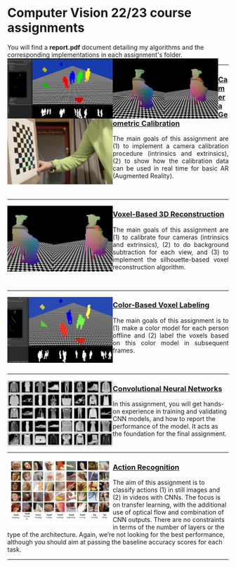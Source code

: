 # Computer Vision 22/23 course assignments

You will find a **report.pdf** document detailing my algorithms and the corresponding implementations in each assignment's folder.
<img align="left" src="https://raw.githubusercontent.com/gianmarcopicarella/cv-assignments-uu/main/readme/color_based_voxel_labeling.gif" width="240"> 
<img align="left" src="https://raw.githubusercontent.com/gianmarcopicarella/cv-assignments-uu/main/readme/voxel_3d_reconstruction.gif" width="240"> 


---

<img align="left" src="https://raw.githubusercontent.com/gianmarcopicarella/cv-assignments-uu/main/readme/cam_calibr.jpg" width="240"> 
<h3><a target="_blank" rel="noopener noreferrer" href="https://github.com/gianmarcopicarella/cv-assignments-uu/tree/main/camera_geometric_calibration">Camera Geometric Calibration</a></h3>
<p align="justify">The main goals of this assignment are (1) to implement a camera calibration procedure (intrinsics and extrinsics), (2) to show how the calibration data can be used in real time for basic AR (Augmented Reality).</p>
<br clear="left"/>

---

<img align="left" src="https://raw.githubusercontent.com/gianmarcopicarella/cv-assignments-uu/main/readme/3d_reconstruction.jpg" width="240"> <h3><a target="_blank" rel="noopener noreferrer" href="https://github.com/gianmarcopicarella/cv-assignments-uu/tree/main/voxel-based_3d_reconstruction">Voxel-Based 3D Reconstruction</a></h3>
<p align="justify">The main goals of this assignment are (1) to calibrate four cameras (intrinsics and extrinsics), (2) to do background subtraction for each view, and (3) to implement the silhouette-based voxel reconstruction algorithm.</p>
<br clear="left"/>

---

<img align="left" src="https://raw.githubusercontent.com/gianmarcopicarella/cv-assignments-uu/main/readme/color-label.jpg" width="240"> <h3><a target="_blank" rel="noopener noreferrer" href="https://github.com/gianmarcopicarella/cv-assignments-uu/tree/main/color-based_voxel_labeling">Color-Based Voxel Labeling</a></h3>
<p align="justify">The main goals of this assignment is to (1) make a color model for each person offline and (2) label the voxels based on this color model in subsequent frames.</p>
<br clear="left"/>

---

<img align="left" src="https://raw.githubusercontent.com/gianmarcopicarella/cv-assignments-uu/main/readme/fashion_mnist.jpg" width="240"/>
<h3><a target="_blank" rel="noopener noreferrer" href="https://github.com/gianmarcopicarella/cv-assignments-uu/tree/main/conv_neural_networks">Convolutional Neural Networks</a></h3>
In this assignment, you will get hands-on experience in training and validating CNN models, and how to report the performance of the model. It acts as the foundation for the final assignment.
<br clear="left"/>

---

<img align="left" src="https://raw.githubusercontent.com/gianmarcopicarella/cv-assignments-uu/main/readme/action_recognition.jpg" width="240"/>
<h3><a target="_blank" rel="noopener noreferrer" href="https://github.com/gianmarcopicarella/cv-assignments-uu/tree/main/action_recognition">Action Recognition</a></h3>
The aim of this assignment is to classify actions (1) in still images and (2) in videos with CNNs. The focus is on transfer learning, with the additional use of optical flow and combination of CNN outputs. There are no constraints in terms of the number of layers or the type of the architecture. Again, we’re not looking for the best performance, although you should aim at passing the baseline accuracy scores for each task.
<br clear="left"/>

---
